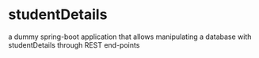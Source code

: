 # studentDetails
a dummy spring-boot application that allows manipulating a database with studentDetails through REST end-points
